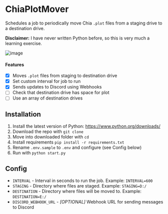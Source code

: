# ChiaPlotMover
Schedules a job to periodically move Chia `.plot` files from a staging drive to a destination drive.

**Disclaimer:** I have never written Python before, so this is very much a learning exercise.

![image](https://user-images.githubusercontent.com/357712/116837132-08fd9e80-ab7e-11eb-819c-d0bc35504879.png)

#### Features
- [x] Moves `.plot` files from staging to destination drive
- [x] Set custom interval for job to run
- [x] Sends updates to Discord using Webhooks
- [ ] Check that destination drive has space for plot
- [ ] Use an array of destination drives

## Installation

1. Install the latest version of Python: https://www.python.org/downloads/
2. Download the repo with `git clone`
3. Move into downloaded folder with `cd`
4. Install requirements `pip install -r requirements.txt`
5. Rename `.env.sample` to `.env` and configure (see Config below)
6. Run with `python start.py`

## Config

- `INTERVAL` - Interval in seconds to run the job. Example: `INTERVAL=600`
- `STAGING` - Directory where files are staged. Example: `STAGING=D:/`
- `DESTINATION` - Directory where files will be moved to. Example: `DESTINATION=E:/`
- `DISCORD_WEBHOOK_URL` - _[OPTIONAL]_ Webhook URL for sending messages to Discord
